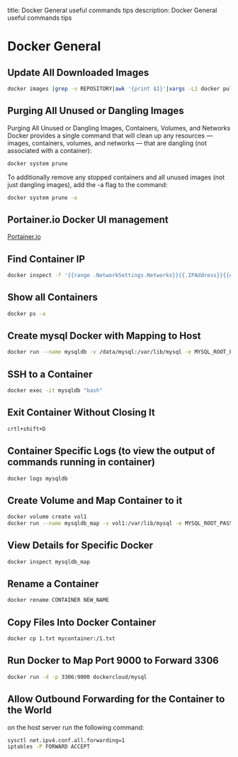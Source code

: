 title: Docker General useful commands tips
description: Docker General useful commands tips

<!-- Meta Data for search engines - NOT Visible -->

# Docker General

## Update All Downloaded Images

```bash
docker images |grep -v REPOSITORY|awk '{print $1}'|xargs -L1 docker pull
```

## Purging All Unused or Dangling Images

Purging All Unused or Dangling Images, Containers, Volumes, and Networks
Docker provides a single command that will clean up any resources — images, containers, volumes, and networks — that are dangling (not associated with a container):

```bash
docker system prune
```

To additionally remove any stopped containers and all unused images (not just dangling images), add the -a flag to the command:

```bash
docker system prune -a
```

## Portainer.io Docker UI management

[Portainer.io](https://portainer.io/)

## Find Container IP

```bash
docker inspect -f '{{range .NetworkSettings.Networks}}{{.IPAddress}}{{end}}' container_name_or_id
```

## Show all Containers

```bash
docker ps -a
```

## Create mysql Docker with Mapping to Host

```bash
docker run --name mysqldb -v /data/mysql:/var/lib/mysql -e MYSQL_ROOT_PASSWORD="qweQWE123" -p 3306:3306 -it mysql/mysql-server:5.7
```

## SSH to a Container

```bash
docker exec -it mysqldb "bash"
```

## Exit Container Without Closing It

```bash
crtl+shift+D
```

## Container Specific Logs (to view the output of commands running in container)

```bash
docker logs mysqldb
```

## Create Volume and Map Container to it

```bash
docker volume create vol1
docker run --name mysqldb_map -v vol1:/var/lib/mysql -e MYSQL_ROOT_PASSWORD="qweQWE123" -p 3306:3306 -it mysql/mysql-server:5.7
```

## View Details for Specific Docker

```bash
docker inspect mysqldb_map
```

## Rename a Container

```bash
docker rename CONTAINER NEW_NAME
```

## Copy Files Into Docker Container

```bash
docker cp 1.txt mycontainer:/1.txt
```

## Run Docker to Map Port 9000 to Forward 3306

```bash
docker run -d -p 3306:9000 dockercloud/mysql
```

## Allow Outbound Forwarding for the Container to the World

on the host server run the following command:

```bash
sysctl net.ipv4.conf.all.forwarding=1
iptables -P FORWARD ACCEPT
```

